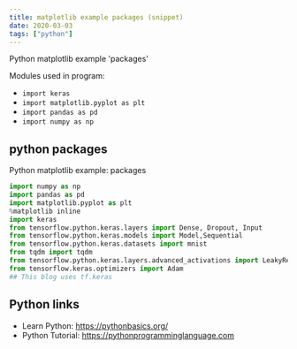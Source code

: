 ```yaml
---
title: matplotlib example packages (snippet)
date: 2020-03-03
tags: ["python"]
---
```

Python matplotlib example 'packages'


Modules used in program: 
* `import keras`
* `import matplotlib.pyplot as plt`
* `import pandas as pd`
* `import numpy as np`

## python packages

Python matplotlib example: packages

```python
import numpy as np
import pandas as pd
import matplotlib.pyplot as plt
%matplotlib inline
import keras
from tensorflow.python.keras.layers import Dense, Dropout, Input
from tensorflow.python.keras.models import Model,Sequential
from tensorflow.python.keras.datasets import mnist
from tqdm import tqdm
from tensorflow.python.keras.layers.advanced_activations import LeakyReLU
from tensorflow.keras.optimizers import Adam
## This blog uses tf.keras


```

## Python links

- Learn Python: https://pythonbasics.org/
- Python Tutorial: https://pythonprogramminglanguage.com
